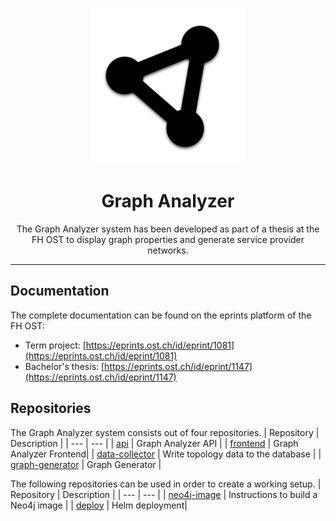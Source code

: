 <p align="center">
	<img src="https://raw.githubusercontent.com/Graph-Analyzer/.github/main/profile/logo.png" height="250">
</p>
<h1 align="center">Graph Analyzer</h1>

<p align="center">
The Graph Analyzer system has been developed as part of a thesis at the FH OST to display graph properties and generate service provider networks.
</p>

---

## Documentation
The complete documentation can be found on the eprints platform of the FH OST:
- Term project: [https://eprints.ost.ch/id/eprint/1081](https://eprints.ost.ch/id/eprint/1081)
- Bachelor's thesis: [https://eprints.ost.ch/id/eprint/1147](https://eprints.ost.ch/id/eprint/1147)


## Repositories
The Graph Analyzer system consists out of four repositories.
| Repository | Description |
| --- | --- |
| [api](https://github.com/Graph-Analyzer/api) | Graph Analyzer API |
| [frontend](https://github.com/Graph-Analyzer/frontend) | Graph Analyzer Frontend|
| [data-collector](https://github.com/Graph-Analyzer/data-collector) | Write topology data to the database |
| [graph-generator](https://github.com/Graph-Analyzer/graph-generator) | Graph Generator |

The following repositories can be used in order to create a working setup.
| Repository | Description |
| --- | --- |
| [neo4j-image](https://github.com/Graph-Analyzer/neo4j-image) | Instructions to build a Neo4j image |
| [deploy](https://github.com/Graph-Analyzer/deploy) | Helm deployment|
